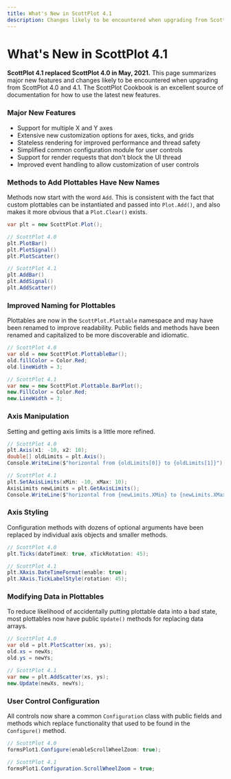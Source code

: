```yaml
---
title: What's New in ScottPlot 4.1
description: Changes likely to be encountered when upgrading from ScottPlot 4.0 and 4.1
---
```


# What's New in ScottPlot 4.1

**ScottPlot 4.1 replaced ScottPlot 4.0 in May, 2021.** This page summarizes major new features and changes likely to be encountered when upgrading from ScottPlot 4.0 and 4.1. The ScottPlot Cookbook is an excellent source of documentation for how to use the latest new features.

### Major New Features
* Support for multiple X and Y axes
* Extensive new customization options for axes, ticks, and grids
* Stateless rendering for improved performance and thread safety
* Simplified common configuration module for user controls
* Support for render requests that don't block the UI thread
* Improved event handling to allow customization of user controls

### Methods to Add Plottables Have New Names

Methods now start with the word `Add`. This is consistent with the fact that custom plottables can be instantiated and passed into `Plot.Add()`, and also makes it more obvious that a `Plot.Clear()` exists.

```cs
var plt = new ScottPlot.Plot();

// ScottPlot 4.0
plt.PlotBar()
plt.PlotSignal()
plt.PlotScatter()

// ScottPlot 4.1
plt.AddBar()
plt.AddSignal()
plt.AddScatter()
```

### Improved Naming for Plottables

Plottables are now in the `ScottPlot.Plottable` namespace and may have been renamed to improve readability. Public fields and methods have been renamed and capitalized to be more discoverable and idiomatic.

```cs
// ScottPlot 4.0
var old = new ScottPlot.PlottableBar();
old.fillColor = Color.Red;
old.lineWidth = 3;

// ScottPlot 4.1
var new = new ScottPlot.Plottable.BarPlot();
new.FillColor = Color.Red;
new.LineWidth = 3;
```

### Axis Manipulation

Setting and getting axis limits is a little more refined.

```cs
// ScottPlot 4.0
plt.Axis(x1: -10, x2: 10);
double[] oldLimits = plt.Axis();
Console.WriteLine($"horizontal from {oldLimits[0]} to {oldLimits[1]}");

// ScottPlot 4.1
plt.SetAxisLimits(xMin: -10, xMax: 10);
AxisLimits newLimits = plt.GetAxisLimits();
Console.WriteLine($"horizontal from {newLimits.XMin} to {newLimits.XMax}");
```

### Axis Styling

Configuration methods with dozens of optional arguments have been replaced by individual axis objects and smaller methods.

```cs
// ScottPlot 4.0
plt.Ticks(dateTimeX: true, xTickRotation: 45);

// ScottPlot 4.1
plt.XAxis.DateTimeFormat(enable: true);
plt.XAxis.TickLabelStyle(rotation: 45);
```

### Modifying Data in Plottables

To reduce likelihood of accidentally putting plottable data into a bad state, most plottables now have public `Update()` methods for replacing data arrays.

```cs
// ScottPlot 4.0
var old = plt.PlotScatter(xs, ys);
old.xs = newXs;
old.ys = newYs;

// ScottPlot 4.1
var new = plt.AddScatter(xs, ys);
new.Update(newXs, newYs);
```

### User Control Configuration

All controls now share a common `Configuration` class with public fields and methods which replace functionality that used to be found in the `Configure()` method.

```cs
// ScottPlot 4.0
formsPlot1.Configure(enableScrollWheelZoom: true);

// ScottPlot 4.1
formsPlot1.Configuration.ScrollWheelZoom = true;
```